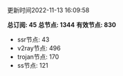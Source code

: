 更新时间2022-11-13 16:09:58

**总订阅: 45**
**总节点: 1344**
**有效节点: 830**
- ssr节点: 43
- v2ray节点: 496
- trojan节点: 170
- ss节点: 121
